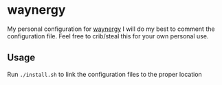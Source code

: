 # waynergy

My personal configuration for [waynergy](https://github.com/r-c-f/waynergy)
I will do my best to comment the configuration file. Feel free to crib/steal this for your own personal use.

## Usage

Run `./install.sh` to link the configuration files to the proper location
